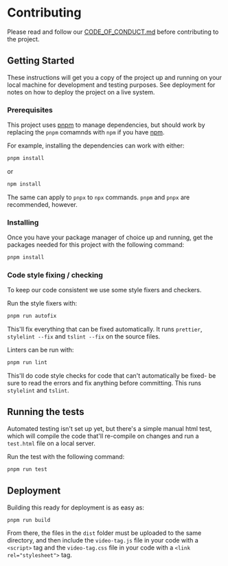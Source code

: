# Contributing

Please read and follow our [CODE_OF_CONDUCT.md](CODE_OF_CONDUCT.md) before contributing to the project.

## Getting Started

These instructions will get you a copy of the project up and running on your local machine for development and testing purposes. See deployment for notes on how to deploy the project on a live system.

### Prerequisites

This project uses [pnpm](https://pnpm.js.org/) to manage dependencies, but should work by replacing the `pnpm` comamnds with `npm` if you have [npm](https://www.npmjs.com/).

For example, installing the dependencies can work with either:

```bash
pnpm install
```

or

```bash
npm install
```

The same can apply to `pnpx` to `npx` commands. `pnpm` and `pnpx` are recommended, however.

### Installing

Once you have your package manager of choice up and running, get the packages needed for this project with the following command:

```bash
pnpm install
```

### Code style fixing / checking

To keep our code consistent we use some style fixers and checkers.

Run the style fixers with:

```bash
pnpm run autofix
```

This'll fix everything that can be fixed automatically. It runs `prettier`, `stylelint --fix` and `tslint --fix` on the source files.

Linters can be run with:

```bash
pnpm run lint
```

This'll do code style checks for code that can't automatically be fixed-
be sure to read the errors and fix anything before committing. This runs `stylelint` and `tslint`.

## Running the tests

Automated testing isn't set up yet, but there's a simple manual html test, which will compile the code that'll re-compile on changes and run a `test.html` file on a local server.

Run the test with the following command:

```bash
pnpm run test
```

## Deployment

Building this ready for deployment is as easy as:

```bash
pnpm run build
```

From there, the files in the `dist` folder must be uploaded to the same
directory, and then include the `video-tag.js` file in your code with a
`<script>` tag and the `video-tag.css` file in your code with a `<link rel="stylesheet">` tag.
